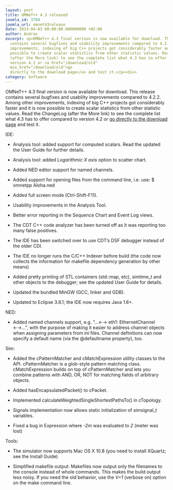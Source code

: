 ```yaml
---
layout: post
title: OMNeT++ 4.3 released
joomla_id: 3704
joomla_url: omnet43release
date: 2013-04-03 00:00:00.000000000 +02:00
author: Andras
excerpt: <p>OMNeT++ 4.3 final version is now available for download. This release
  contains several bugfixes and usability improvements compared to 4.2.2. Among other
  improvements, indexing of big C++ projects got considerably faster and it is now
  possible to create scalar statistics from other statistic values. Read the ChangeLog
  (after the More link) to see the complete list what 4.3 has to offer compared to
  version 4.2 or <a href="/download/old"
  mce_href="/download/old">go
  directly to the download page</a> and test it.</p><div>
category: Software
---
```

<p>OMNeT++ 4.3 final version is now available for download. This release contains several bugfixes and usability improvements compared to 4.2.2. Among other improvements, indexing of big C++ projects got considerably faster and it is now possible to create scalar statistics from other statistic values. Read the ChangeLog (after the More link) to see the complete list what 4.3 has to offer compared to version 4.2 or <a href="/download/old" mce_href="/download/old">go directly to the download page</a> and test it.</p><div><p>IDE:</p></div><div class="sectionbody">
<div class="ulist"><ul>
<li>
<p>
Analysis tool: added support for computed scalars. Read the updated the
    User Guide for further details.
</p>
</li>
<li>
<p>
Analysis tool: added <em>Logarithmic X axis</em> option to scatter chart.
</p>
</li>
<li>
<p>
Added NED editor support for named channels.
</p>
</li>
<li>
<p>
Added support for opening files from the command line, i.e. use:
    $ omnetpp Aloha.ned
</p>
</li>
<li>
<p>
Added full screen mode (Ctrl-Shift-F11).
</p>
</li>
<li>
<p>
Usability improvements in the Analysis Tool.
</p>
</li>
<li>
<p>
Better error reporting in the Sequence Chart and Event Log views.
</p>
</li>
<li>
<p>
The CDT C++ code analyzer has been turned off as it was reporting
    too many false positives.
</p>
</li>
<li>
<p>
The IDE has been switched over to use CDT’s DSF debugger instead of
    the older CDI.
</p>
</li>
<li>
<p>
The IDE no longer runs the C/C++ Indexer before build (the code now
    collects the information for makefile dependency generation by other
    means)
</p>
</li>
<li>
<p>
Added pretty printing of STL containers (std::map, etc), simtime_t
    and other objects to the debugger; see the updated User Guide for
    details.
</p>
</li>
<li>
<p>
Updated the bundled MinGW (GCC, linker and GDB).
</p>
</li>
<li>
<p>
Updated to Eclipse 3.8.1; the IDE now requires Java 1.6+.
</p>
</li>
</ul></div>
<div class="paragraph"><p>NED:</p></div>
<div class="ulist"><ul>
<li>
<p>
Added named channels support, e.g. "…←→ eth1: EthernetChannel ←→…",
    with the purpose of making it easier to address channel objects when
    assigning parameters from ini files. Channel definitions can now specify
    a default name (via the @defaultname property), too.
</p>
</li>
</ul></div>
<div class="paragraph"><p>Sim:</p></div>
<div class="ulist"><ul>
<li>
<p>
Added the cPatternMatcher and cMatchExpression utility classes to the API.
    cPatternMatcher is a glob-style pattern matching class. cMatchExpression
    builds on top of cPatternMatcher and lets you combine patterns with AND,
    OR, NOT for matching fields of arbitrary objects.
</p>
</li>
<li>
<p>
Added hasEncapsulatedPacket() to cPacket.
</p>
</li>
<li>
<p>
Implemented calculateWeightedSingleShortestPathsTo() in cTopology.
</p>
</li>
<li>
<p>
Signals implementation now allows static initialization of simsignal_t
    variables.
</p>
</li>
<li>
<p>
Fixed a bug in Expression where <em>-2m</em> was evaluated to <em>2</em> (meter was lost)
</p>
</li>
</ul></div>
<div class="paragraph"><p>Tools:</p></div>
<div class="ulist"><ul>
<li>
<p>
The simulator now supports Mac OS X 10.8 (you need to install XQuartz; see
    the Install Guide)
</p>
</li>
<li>
<p>
Simplified makefile output: Makefiles now output only the filenames to the
    console instead of whole commands. This makes the build output less noisy.
    If you need the old behavior, use the <em>V=1</em> (verbose on) option on
    the make command line.
</p>
</li>
</ul></div>
</div>
